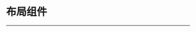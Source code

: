 # 布局组件
---

<common-code-format description="在组件中配置：添加sectionTitle显示头部标题(若不添加该属性则默认显示面包屑)，添加属性returnBtn，显示返回按钮（可以自己定义@click点击事件）；此布局组件可根据屏幕高度自适应适配">
  <docsComponents-TLayout-index></docsComponents-TLayout-index>
  <highlight-code slot="codeText">
    <template>
        <div class="t-layout-demo" style="width:100%;">
          <t-layout returnBtn></t-layout>
        </div>
    </template>
  </highlight-code>
</common-code-format>
